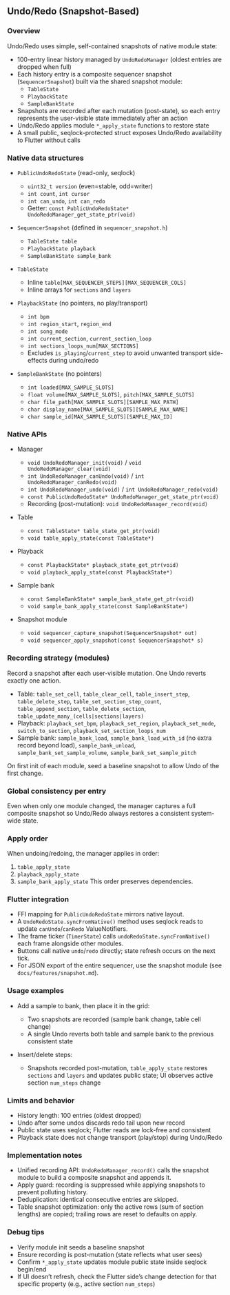 ## Undo/Redo (Snapshot-Based)

### Overview

Undo/Redo uses simple, self-contained snapshots of native module state:

- 100-entry linear history managed by `UndoRedoManager` (oldest entries are dropped when full)
- Each history entry is a composite sequencer snapshot (`SequencerSnapshot`) built via the shared snapshot module:
  - `TableState`
  - `PlaybackState`
  - `SampleBankState`
- Snapshots are recorded after each mutation (post-state), so each entry represents the user-visible state immediately after an action
- Undo/Redo applies module `*_apply_state` functions to restore state
- A small public, seqlock-protected struct exposes Undo/Redo availability to Flutter without calls


### Native data structures

- `PublicUndoRedoState` (read-only, seqlock)
  - `uint32_t version` (even=stable, odd=writer)
  - `int count`, `int cursor`
  - `int can_undo`, `int can_redo`
  - Getter: `const PublicUndoRedoState* UndoRedoManager_get_state_ptr(void)`

- `SequencerSnapshot` (defined in `sequencer_snapshot.h`)
  - `TableState table`
  - `PlaybackState playback`
  - `SampleBankState sample_bank`

- `TableState`
  - Inline `table[MAX_SEQUENCER_STEPS][MAX_SEQUENCER_COLS]`
  - Inline arrays for `sections` and `layers`

- `PlaybackState` (no pointers, no play/transport)
  - `int bpm`
  - `int region_start`, `region_end`
  - `int song_mode`
  - `int current_section`, `current_section_loop`
  - `int sections_loops_num[MAX_SECTIONS]`
  - Excludes `is_playing`/`current_step` to avoid unwanted transport side-effects during undo/redo

- `SampleBankState` (no pointers)
  - `int loaded[MAX_SAMPLE_SLOTS]`
  - `float volume[MAX_SAMPLE_SLOTS]`, `pitch[MAX_SAMPLE_SLOTS]`
  - `char file_path[MAX_SAMPLE_SLOTS][SAMPLE_MAX_PATH]`
  - `char display_name[MAX_SAMPLE_SLOTS][SAMPLE_MAX_NAME]`
  - `char sample_id[MAX_SAMPLE_SLOTS][SAMPLE_MAX_ID]`


### Native APIs

- Manager
  - `void UndoRedoManager_init(void)` / `void UndoRedoManager_clear(void)`
  - `int UndoRedoManager_canUndo(void)` / `int UndoRedoManager_canRedo(void)`
  - `int UndoRedoManager_undo(void)` / `int UndoRedoManager_redo(void)`
  - `const PublicUndoRedoState* UndoRedoManager_get_state_ptr(void)`
  - Recording (post-mutation): `void UndoRedoManager_record(void)`

- Table
  - `const TableState* table_state_get_ptr(void)`
  - `void table_apply_state(const TableState*)`

- Playback
  - `const PlaybackState* playback_state_get_ptr(void)`
  - `void playback_apply_state(const PlaybackState*)`

- Sample bank
  - `const SampleBankState* sample_bank_state_get_ptr(void)`
  - `void sample_bank_apply_state(const SampleBankState*)`

- Snapshot module
  - `void sequencer_capture_snapshot(SequencerSnapshot* out)`
  - `void sequencer_apply_snapshot(const SequencerSnapshot* s)`


### Recording strategy (modules)

Record a snapshot after each user-visible mutation. One Undo reverts exactly one action.

- Table: `table_set_cell`, `table_clear_cell`, `table_insert_step`, `table_delete_step`, `table_set_section_step_count`, `table_append_section`, `table_delete_section`, `table_update_many_(cells|sections|layers)`
- Playback: `playback_set_bpm`, `playback_set_region`, `playback_set_mode`, `switch_to_section`, `playback_set_section_loops_num`
- Sample bank: `sample_bank_load`, `sample_bank_load_with_id` (no extra record beyond load), `sample_bank_unload`, `sample_bank_set_sample_volume`, `sample_bank_set_sample_pitch`

On first init of each module, seed a baseline snapshot to allow Undo of the first change.


### Global consistency per entry

Even when only one module changed, the manager captures a full composite snapshot so Undo/Redo always restores a consistent system-wide state.


### Apply order

When undoing/redoing, the manager applies in order:
1) `table_apply_state`
2) `playback_apply_state`
3) `sample_bank_apply_state`
This order preserves dependencies.


### Flutter integration

- FFI mapping for `PublicUndoRedoState` mirrors native layout.
- A `UndoRedoState.syncFromNative()` method uses seqlock reads to update `canUndo`/`canRedo` ValueNotifiers.
- The frame ticker (`TimerState`) calls `undoRedoState.syncFromNative()` each frame alongside other modules.
- Buttons call native `undo`/`redo` directly; state refresh occurs on the next tick.
- For JSON export of the entire sequencer, use the snapshot module (see `docs/features/snapshot.md`).


### Usage examples

- Add a sample to bank, then place it in the grid:
  - Two snapshots are recorded (sample bank change, table cell change)
  - A single Undo reverts both table and sample bank to the previous consistent state

- Insert/delete steps:
  - Snapshots recorded post-mutation, `table_apply_state` restores `sections` and `layers` and updates public state; UI observes active section `num_steps` change


### Limits and behavior

- History length: 100 entries (oldest dropped)
- Undo after some undos discards redo tail upon new record
- Public state uses seqlock; Flutter reads are lock-free and consistent
- Playback state does not change transport (play/stop) during Undo/Redo


### Implementation notes

- Unified recording API: `UndoRedoManager_record()` calls the snapshot module to build a composite snapshot and appends it.
- Apply guard: recording is suppressed while applying snapshots to prevent polluting history.
- Deduplication: identical consecutive entries are skipped.
- Table snapshot optimization: only the active rows (sum of section lengths) are copied; trailing rows are reset to defaults on apply.


### Debug tips

- Verify module init seeds a baseline snapshot
- Ensure recording is post-mutation (state reflects what user sees)
- Confirm `*_apply_state` updates module public state inside seqlock begin/end
- If UI doesn’t refresh, check the Flutter side’s change detection for that specific property (e.g., active section `num_steps`)


